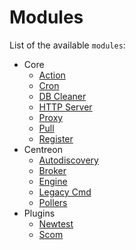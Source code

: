 # Modules

List of the available `modules`:

* Core
  * [Action](../docs/modules/core/action.md)
  * [Cron](../docs/modules/core/cron.md)
  * [DB Cleaner](../docs/modules/core/dbcleaner.md)
  * [HTTP Server](../docs/modules/core/httpserver.md)
  * [Proxy](../docs/modules/core/proxy.md)
  * [Pull](../docs/modules/core/pull.md)
  * [Register](../docs/modules/core/register.md)
* Centreon
  * [Autodiscovery](../docs/modules/centreon/autodiscovery.md)
  * [Broker](../docs/modules/centreon/broker.md)
  * [Engine](../docs/modules/centreon/engine.md)
  * [Legacy Cmd](../docs/modules/centreon/legacycmd.md)
  * [Pollers](../docs/modules/centreon/pollers.md)
* Plugins
  * [Newtest](../docs/modules/plugins/newtest.md)
  * [Scom](../docs/modules/plugins/scom.md)
